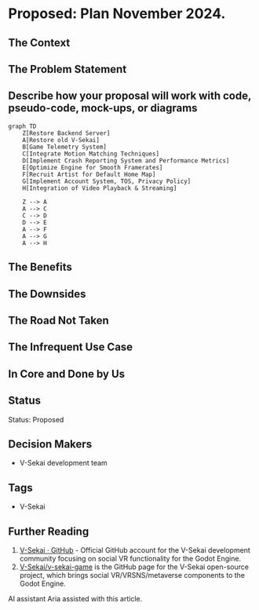 # Proposed: Plan November 2024.

## The Context

## The Problem Statement

## Describe how your proposal will work with code, pseudo-code, mock-ups, or diagrams

```mermaid
graph TD
    Z[Restore Backend Server]
    A[Restore old V-Sekai]
    B[Game Telemetry System]
    C[Integrate Motion Matching Techniques]
    D[Implement Crash Reporting System and Performance Metrics]
    E[Optimize Engine for Smooth Framerates]
    F[Recruit Artist for Default Home Map]
    G[Implement Account System, TOS, Privacy Policy]
    H[Integration of Video Playback & Streaming]

    Z --> A
    A --> C
    C --> D
    D --> E
    A --> F
    A --> G
    A --> H
```

## The Benefits

## The Downsides

## The Road Not Taken

## The Infrequent Use Case

## In Core and Done by Us

## Status

Status: Proposed <!-- Draft | Proposed | Rejected | Accepted | Deprecated | Superseded by -->

## Decision Makers

- V-Sekai development team

## Tags

- V-Sekai

## Further Reading

1. [V-Sekai · GitHub](https://github.com/v-sekai) - Official GitHub account for the V-Sekai development community focusing on social VR functionality for the Godot Engine.
2. [V-Sekai/v-sekai-game](https://github.com/v-sekai/v-sekai-game) is the GitHub page for the V-Sekai open-source project, which brings social VR/VRSNS/metaverse components to the Godot Engine.

AI assistant Aria assisted with this article.
